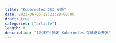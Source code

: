```yaml
---
title: "Kubernetes CSI 专题"
date: 2023-06-05T12:21:28+08:00
draft: true
categories: ["article"]
length: 0
description: "[迁移中]搞定 Kubernetes 存储驱动开发"
---
```


